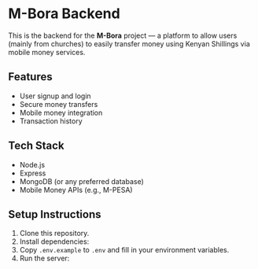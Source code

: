 # M-Bora Backend

This is the backend for the **M-Bora** project — a platform to allow users (mainly from churches) to easily transfer money using Kenyan Shillings via mobile money services.

## Features
- User signup and login
- Secure money transfers
- Mobile money integration
- Transaction history

## Tech Stack
- Node.js
- Express
- MongoDB (or any preferred database)
- Mobile Money APIs (e.g., M-PESA)

## Setup Instructions
1. Clone this repository.
2. Install dependencies:
3. Copy `.env.example` to `.env` and fill in your environment variables.
4. Run the server:
